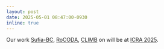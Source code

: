 ```yaml
---
layout: post
date: 2025-05-01 08:47:00-0930
inline: true
---
```


Our work [Sufia-BC](https://orbit-surgical.github.io/sufia-bc/), [RoCODA](https://rocoda.github.io/), [CLIMB](https://plan-with-climb.github.io/) on will be at [ICRA 2025](https://2025.ieee-icra.org/program/).
